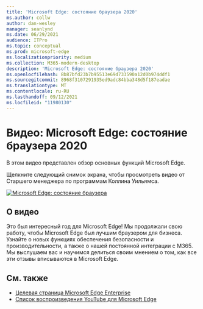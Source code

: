 ```yaml
---
title: 'Microsoft Edge: состояние браузера 2020'
ms.author: collw
author: dan-wesley
manager: seanlynd
ms.date: 06/29/2021
audience: ITPro
ms.topic: conceptual
ms.prod: microsoft-edge
ms.localizationpriority: medium
ms.collection: M365-modern-desktop
description: 'Microsoft Edge: состояние браузера 2020'
ms.openlocfilehash: 8b87bfd23b7b95513e69d733590a12d0b974ddf1
ms.sourcegitcommit: 8968f3107291935ed9adc84bba348d5f187eadae
ms.translationtype: MT
ms.contentlocale: ru-RU
ms.lasthandoff: 09/12/2021
ms.locfileid: "11980130"
---
```

# <a name="video-microsoft-edge-state-of-the-browser-2020"></a>Видео: Microsoft Edge: состояние браузера 2020

В этом видео представлен обзор основных функций Microsoft Edge.

Щелкните следующий снимок экрана, чтобы просмотреть видео от Старшего менеджера по программам Коллина Уильямса.

[![Microsoft Edge: состояние браузера](media/microsoft-edge-video-state-of-browser/0.png)](http://www.youtube.com/watch?v=ajdoE4wmzV0 "Microsoft Edge - State of the browser 2020")

## <a name="about-the-video"></a>О видео

Это был интересный год для Microsoft Edge! Мы продолжали свою работу, чтобы Microsoft Edge был лучшим браузером для бизнеса. Узнайте о новых функциях обеспечения безопасности и производительности, а также о нашей постоянной интеграции с M365. Мы выслушаем вас и научимся делиться своим мнением о том, как все эти отзывы вписываются в Microsoft Edge.

## <a name="see-also"></a>См. также

- [Целевая страница Microsoft Edge Enterprise](https://aka.ms/EdgeEnterprise)
- [Список воспроизведения YouTube для Microsoft Edge](https://www.youtube.com/playlist?list=PLXtHYVsvn_b-uXh1tMeYpT-0iD8tD3tFy)